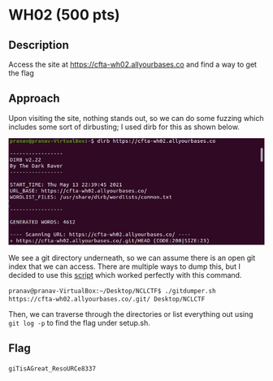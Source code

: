 # WH02 (500 pts)

## Description
Access the site at https://cfta-wh02.allyourbases.co and find a way to get the flag

## Approach
Upon visiting the site, nothing stands out, so we can do some fuzzing which includes some sort of dirbusting; I used dirb for this as shown below.

![](dirb.jpg)

We see a git directory underneath, so we can assume there is an open git index that we can access. There are multiple ways to dump this, but I decided to use this [script](https://github.com/internetwache/GitTools) which worked perfectly with this command.
```
pranav@pranav-VirtualBox:~/Desktop/NCLCTF$ ./gitdumper.sh https://cfta-wh02.allyourbases.co/.git/ Desktop/NCLCTF
```

Then, we can traverse through the directories or list everything out using `git log -p` to find the flag under setup.sh.

## Flag
`giTisAGreat_ResoURCe8337`
